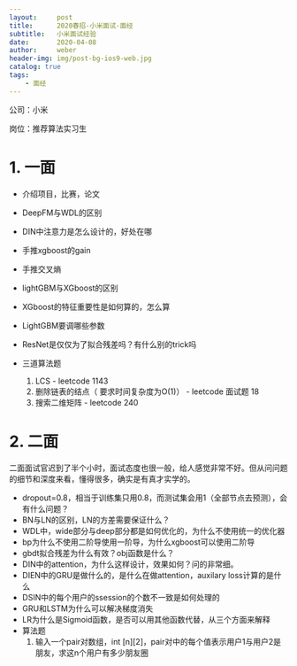 ```yaml
---
layout:     post
title:      2020春招-小米面试-面经
subtitle:   小米面试经验
date:       2020-04-08
author:     weber
header-img: img/post-bg-ios9-web.jpg
catalog: true
tags:
    - 面经
---
```


公司：小米

岗位：推荐算法实习生

# 1. 一面

- 介绍项目，比赛，论文

- DeepFM与WDL的区别

- DIN中注意力是怎么设计的，好处在哪

- 手推xgboost的gain

- 手推交叉熵

- lightGBM与XGboost的区别

- XGboost的特征重要性是如何算的，怎么算

- LightGBM要调哪些参数

- ResNet是仅仅为了拟合残差吗？有什么别的trick吗

- 三道算法题
	1. LCS - leetcode 1143
  2. 删除链表的结点（ 要求时间复杂度为O(1)） -  leetcode 面试题 18
  3. 搜索二维矩阵 - leetcode 240

# 2. 二面

二面面试官迟到了半个小时，面试态度也很一般，给人感觉非常不好。但从问问题的细节和深度来看，懂得很多，确实是有真才实学的。

- dropout=0.8，相当于训练集只用0.8，而测试集会用1（全部节点去预测），会有什么问题？
- BN与LN的区别，LN的方差需要保证什么？
- WDL中，wide部分与deep部分都是如何优化的，为什么不使用统一的优化器
- bp为什么不使用二阶导使用一阶导，为什么xgboost可以使用二阶导
- gbdt拟合残差为什么有效？obj函数是什么？
- DIN中的attention，为什么这样设计，效果如何？问的非常细。
- DIEN中的GRU是做什么的，是什么在做attention，auxilary loss计算的是什么
- DSIN中的每个用户的ssession的个数不一致是如何处理的
- GRU和LSTM为什么可以解决梯度消失
- LR为什么是Sigmoid函数，是否可以用其他函数代替，从三个方面来解释
- 算法题
  1. 输入一个pair对数组，int \[n]\[2]，pair对中的每个值表示用户1与用户2是朋友，求这n个用户有多少朋友圈

